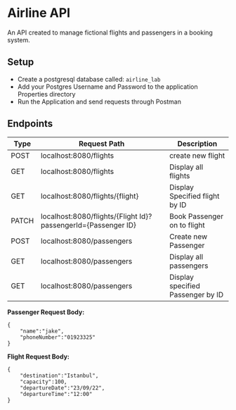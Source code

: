# Airline API

An API created to manage fictional flights and passengers in a booking system. 

## Setup

* Create a postgresql database called: `airline_lab`
* Add your Postgres Username and Password to the application Properties directory
* Run the Application and send requests through Postman


## Endpoints

| Type  | Request Path                                                  | Description                       |
|-------|---------------------------------------------------------------|-----------------------------------|
| POST  | localhost:8080/flights                                        | create new flight                 |
| GET   | localhost:8080/flights                                        | Display all flights               |
| GET   | localhost:8080/flights/{flight}                               | Display Specified flight by ID    |
| PATCH | localhost:8080/flights/{Flight Id}?passengerId={Passenger ID} | Book Passenger on to flight       |
| POST  | localhost:8080/passengers                                     | Create new Passenger              |
| GET   | localhost:8080/passengers                                     | Display all passengers            |
| GET   | localhost:8080/passengers                                     | Display specified Passenger by ID |



**Passenger Request Body:**
```
{
    "name":"jake",
    "phoneNumber":"01923325"
}
```

**Flight Request Body:**
```
{
    "destination":"Istanbul",
    "capacity":100,
    "departureDate":"23/09/22",
    "departureTime":"12:00"
}
```
